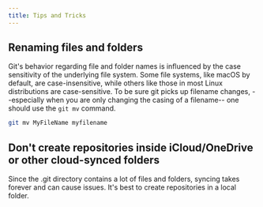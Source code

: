 ```yaml
---
title: Tips and Tricks
---
```


## Renaming files and folders

Git's behavior regarding file and folder names is influenced by the case sensitivity of the underlying file system. Some file systems, like macOS by default, are case-insensitive, while others like those in most Linux distributions are case-sensitive. To be sure git picks up filename changes, --especially when you are only changing the casing of a filename-- one should use the `git mv` command.

```bash
git mv MyFileName myfilename
```

## Don't create repositories inside iCloud/OneDrive or other cloud-synced folders

Since the .git directory contains a lot of files and folders, syncing takes forever and can cause issues. It's best to create repositories in a local folder.
